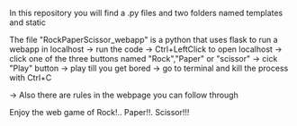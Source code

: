 In this repository you will find a .py files and two folders named templates and static

The file "RockPaperScissor_webapp" is a python that uses flask to run a webapp in localhost 
-> run the code
-> Ctrl+LeftClick to open localhost
-> click one of the three buttons named "Rock","Paper" or "scissor"
-> cick "Play" button 
-> play till you get bored
-> go to terminal and kill the process with Ctrl+C

-> Also there are rules in the webpage you can follow through

Enjoy the web game of Rock!.. Paper!!. Scissor!!!
